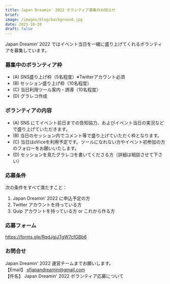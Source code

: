 ```yaml
---
title: Japan Dreamin' 2022 ボランティア募集のお知らせ
brief: 
image: /images/blog/background.jpg
date: 2021-10-20
draft: false
---
```


Japan Dreamin’ 2022 ではイベント当日を一緒に盛り上げてくれるボランティアを募集しています。

<!--more-->

### 募集中のボランティア枠

* (A) SNS盛り上げ枠（5名程度）※Twitterアカウント必須
* (B) セッション盛り上げ枠（10名程度）
* (C) 当日利用ツール案内・誘導（10名程度）
* (D) グラレコ作成

### ボランティアの内容
* (A) SNS にてイベント前日までの告知協力、およびイベント当日の実況などで盛り上げていただきます。
* (B) 当日のセッション内でコメント等で盛り上げていただく枠となります。
* (C) 当日はoViceを利用予定です。ツールになれない方やイベント初参加の方のフォローをお願いいたします。
* (D) セッションを見たグラレコを書いてくださる方（詳細は相談させて下さい）

### 応募条件
次の条件をすべて満たすこと：
1. Japan Dreamin’ 2022 に申込予定の方
2. Twitter アカウントを持っている方
3. Quip アカウントを持っている方 or これから作る方

### 応募フォーム
https://forms.gle/RqdJgjJTgW7cfGBb6

### お問合せ
Japan Dreamin' 2022 運営チームまでお願いします。<br/>
【Email】 sfjapandreamin@gmail.com <br/>
【件名】 Japan Dreamin' 2022 ボランティア応募について

<br/>